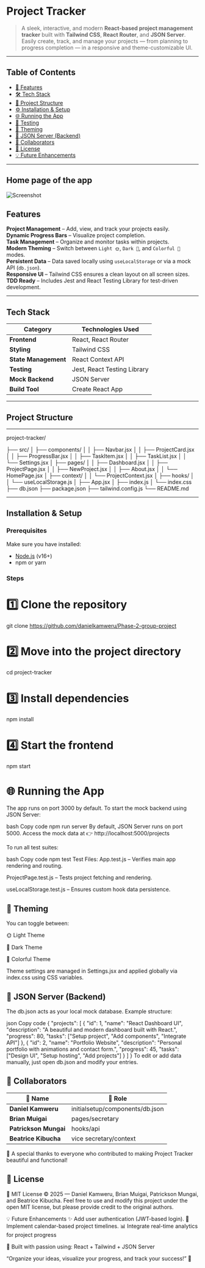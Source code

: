 # Project Tracker

> A sleek, interactive, and modern **React-based project management tracker** built with **Tailwind CSS**, **React Router**, and **JSON Server**.  
> Easily create, track, and manage your projects — from planning to progress completion — in a responsive and theme-customizable UI.

---

## Table of Contents

- [🚀 Features](#-features)
- [🛠️ Tech Stack](#️-tech-stack)
- [📂 Project Structure](#-project-structure)
- [⚙️ Installation & Setup](#️-installation--setup)
- [🌐 Running the App](#-running-the-app)
- [🧪 Testing](#-testing)
- [🎨 Theming](#-theming)
- [📁 JSON Server (Backend)](#-json-server-backend)
- [👥 Collaborators](#-collaborators)
- [📜 License](#-license)
- [💡 Future Enhancements](#-future-enhancements)

---
## Home page of the app

![Screenshot](app.png)

## Features

**Project Management** – Add, view, and track your projects easily.  
 **Dynamic Progress Bars** – Visualize project completion.  
 **Task Management** – Organize and monitor tasks within projects.  
 **Modern Theming** – Switch between `Light 🌞`, `Dark 🌙`, and `Colorful 🌈` modes.  
 **Persistent Data** – Data saved locally using `useLocalStorage` or via a mock API (`db.json`).  
 **Responsive UI** – Tailwind CSS ensures a clean layout on all screen sizes.  
 **TDD Ready** – Includes Jest and React Testing Library for test-driven development.

---

## Tech Stack

| Category             | Technologies Used           |
| -------------------- | --------------------------- |
| **Frontend**         | React, React Router         |
| **Styling**          | Tailwind CSS                |
| **State Management** | React Context API           |
| **Testing**          | Jest, React Testing Library |
| **Mock Backend**     | JSON Server                 |
| **Build Tool**       | Create React App            |

---

## Project Structure

---

project-tracker/

├── src/
│ ├── components/
│ │ ├── Navbar.jsx
│ │ ├── ProjectCard.jsx
│ │ ├── ProgressBar.jsx
│ │ ├── TaskItem.jsx
│ │ ├── TaskList.jsx
│ │ └── Settings.jsx
│ ├── pages/
│ │ ├── Dashboard.jsx
│ │ ├── ProjectPage.jsx
│ │ ├── NewProject.jsx
│ │ ├── About.jsx
│ │ └── HomePage.jsx
│ ├── context/
│ │ └── ProjectContext.jsx
│ ├── hooks/
│ │ └── useLocalStorage.js
│ ├── App.jsx
│ ├── index.js
│ └── index.css
├── db.json
├── package.json
├── tailwind.config.js
└── README.md


---

## Installation & Setup

### Prerequisites

Make sure you have installed:

- [Node.js](https://nodejs.org/en/) (v16+)
- npm or yarn

### Steps


# 1️⃣ Clone the repository
git clone https://github.com/danielkamweru/Phase-2-group-project

# 2️⃣ Move into the project directory
cd project-tracker

# 3️⃣ Install dependencies
npm install

# 4️⃣ Start the frontend
npm start
# 🌐 Running the App
The app runs on port 3000 by default.
To start the mock backend using JSON Server:

bash
Copy code
npm run server
By default, JSON Server runs on port 5000.
Access the mock data at 👉 http://localhost:5000/projects

To run all test suites:

bash
Copy code
npm test
Test Files:
App.test.js – Verifies main app rendering and routing.

ProjectPage.test.js – Tests project fetching and rendering.

useLocalStorage.test.js – Ensures custom hook data persistence.

## 🎨 Theming
You can toggle between:

🌞 Light Theme

🌙 Dark Theme

🌈 Colorful Theme

Theme settings are managed in Settings.jsx and applied globally via index.css using CSS variables.

 ## 📁 JSON Server (Backend)
The db.json acts as your local mock database. Example structure:

json
Copy code
{
  "projects": [
    {
      "id": 1,
      "name": "React Dashboard UI",
      "description": "A beautiful and modern dashboard built with React.",
      "progress": 80,
      "tasks": ["Setup project", "Add components", "Integrate API"]
    },
    {
      "id": 2,
      "name": "Portfolio Website",
      "description": "Personal portfolio with animations and contact form.",
      "progress": 45,
      "tasks": ["Design UI", "Setup hosting", "Add projects"]
    }
  ]
}
To edit or add data manually, just open db.json and modify your entries.

## 👥 Collaborators

| 👤 Name | 💼 Role |
|----------|-----------|
| **Daniel Kamweru** | initialsetup/components/db.json |
| **Brian Muigai** | pages/secretary |
| **Patrickson Mungai** | hooks/api |
| **Beatrice Kibucha** | vice secretary/context |

🙌 A special thanks to everyone who contributed to making Project Tracker beautiful and functional!

 ## 📜 License
📝 MIT License
© 2025 — Daniel Kamweru, Brian Muigai, Patrickson Mungai, and Beatrice Kibucha.
Feel free to use and modify this project under the open MIT license, but please provide credit to the original authors.

💡 Future Enhancements
✨ Add user authentication (JWT-based login).
📅 Implement calendar-based project timelines.
📊 Integrate real-time analytics for project progress

🖤 Built with passion using:
React + Tailwind + JSON Server

“Organize your ideas, visualize your progress, and track your success!” 🚀





